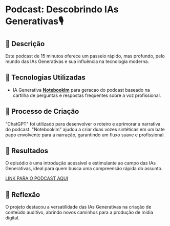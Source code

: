 # Podcast: Descobrindo IAs Generativas🎙️

## 📒 Descrição
Este podcast de 15 minutos oferece um passeio rápido, mas profundo, pelo mundo das IAs Generativas e sua influência na tecnologia moderna.

## 🤖 Tecnologias Utilizadas
- IA Generativa **[Notebooklm](https://notebooklm.google.com/)** para geracao do podcast baseado na cartilha de perguntas e respostas frequentes sobre a voz profissional.

## 🧐 Processo de Criação
"ChatGPT" foi utilizado para desenvolver o roteiro e aprimorar a narrativa do podcast. "Notebooklm" ajudou a criar duas vozes sintéticas em um bate papo envolvente para a narração, garantindo um fluxo suave e profissional.

## 🚀 Resultados
O episódio é uma introdução acessível e estimulante ao campo das IAs Generativas, ideal para quem busca uma compreensão rápida do assunto.

[LINK PARA O PODCAST AQUI](https://drive.google.com/file/d/1f84Pi6QePVJhPZ8J6fibxXvC9VuvWmIE/view?usp=drive_link)

## 💭 Reflexão
O projeto destacou a versatilidade das IAs Generativas na criação de conteúdo auditivo, abrindo novos caminhos para a produção de mídia digital.
